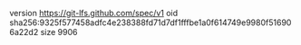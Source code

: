 version https://git-lfs.github.com/spec/v1
oid sha256:9325f577458adfc4e238388fd71d7df1fffbe1a0f614749e9980f516906a22d2
size 9906
